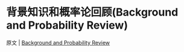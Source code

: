 # 背景知识和概率论回顾(Background and Probability Review)

原文 | [Background and Probability Review](http://www.pbr-book.org/3ed-2018/Monte_Carlo_Integration/Background_and_Probability_Review.html)